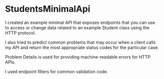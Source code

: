 # StudentsMinimalApi
I created an example minimal API that exposes endpoints that you can use to access or change data related to an example Student class using the HTTP protocol.

I also tried to predict common problems that may occur when a client calls my API and return the most appropriate status codes for the particular case.

Problem Details is used for providing machine-readable errors for HTTP APIs.

I used endpoint filters for common validation code.
